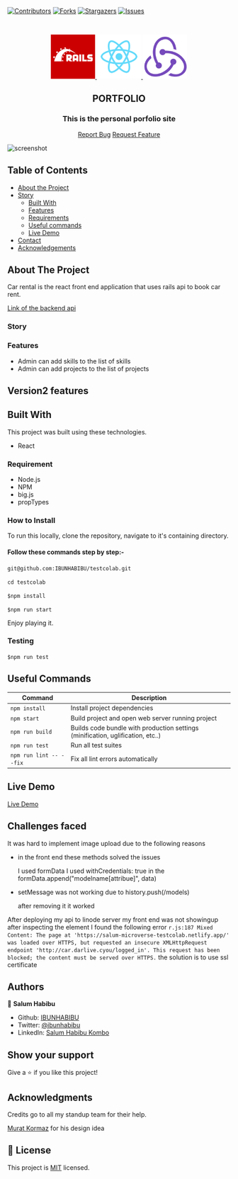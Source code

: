 [![Contributors][contributors-shield]][contributors-url]
[![Forks][forks-shield]][forks-url]
[![Stargazers][stars-shield]][stars-url]
[![Issues][issues-shield]][issues-url]

<br />

<p align="center">
  <a href="git@github.com:IBUNHABIBU/testcolab.git">
    <p align="center">
      <img src="https://raw.githubusercontent.com/github/explore/80688e429a7d4ef2fca1e82350fe8e3517d3494d/topics/rails/rails.png" alt="Rails" width="100" height="100">
      <img src="https://raw.githubusercontent.com/github/explore/80688e429a7d4ef2fca1e82350fe8e3517d3494d/topics/react/react.png" alt="React" width="100" height="100">
      <img src="https://raw.githubusercontent.com/github/explore/80688e429a7d4ef2fca1e82350fe8e3517d3494d/topics/redux/redux.png" alt="Redux" width="100" height="100">
    </p>
  </a>

  <h2 align="center"> PORTFOLIO </h2>
  <h3 align="center"> This is the personal porfolio site </h3>

  <p align="center">
    <a href="https://github.com/IBUNHABIBU/testcolab/issues">Report Bug</a>
    <a href="https://github.com/IBUNHABIBU/testcolab/issues">Request Feature</a>
  </p>
</p>

![screenshot](https://github.com/IBUNHABIBU/testcolab/blob/dev/public/HomePage.PNG)

## Table of Contents

* [About the Project](#about-the-project)
* [Story](#story)
  * [Built With](#built-with)
  * [Features](#features)
  * [Requirements](#requirements)
  * [Useful commands](#useful-commands)
  * [Live Demo](#live-demo)
* [Contact](#Authors)
* [Acknowledgements](#Acknowledgements)

<!-- ABOUT THE PROJECT -->
## About The Project
Car rental is the react front end application that uses rails api to book car rent.

[Link of the backend api](https://github.com/IBUNHABIBU/colabapi)

### Story

### Features

- Admin can add skills to the list of skills
- Admin can add projects to the list of projects

## Version2 features

    
<!-- BUILD WITH -->
## Built With

This project was built using these technologies.
* React


### Requirement

- Node.js
- NPM
- big.js
- propTypes

### How to Install 

To run this locally, clone the repository, navigate to it's containing directory.

#### Follow these commands step by step:-

`
 git@github.com:IBUNHABIBU/testcolab.git
`

`
cd testcolab
`

 `$npm install `
 
 
 `$npm run start`
 
Enjoy playing it.

### Testing

 `$npm run test `


## Useful Commands

| Command | Description |
|---------|-------------|
| `npm install` | Install project dependencies |
| `npm start` | Build project and open web server running project |
| `npm run build` | Builds code bundle with production settings (minification, uglification, etc..) |
| `npm run test` | Run all test suites |
| `npm run lint -- --fix` | Fix all lint errors automatically |

<!-- ### How to play -->

<!-- CONTACT -->


## Live Demo
[Live Demo ](https://salum-habibu-colabportfolio.netlify.app/)

## Challenges faced

It was hard to implement image upload due to the following reasons

* in the front end these methods solved the issues
    
    I used formData
    I used withCredentials: true
    in the formData.append("modelname[attribue]", data)

* setMessage was not working due to history.push(/models)

    after removing it it worked

 After deploying my api to linode server my front end was not showingup
 after inspecting the element I found the following error
 `r.js:187 Mixed Content: The page at 'https://salum-microverse-testcolab.netlify.app/' was loaded over HTTPS, but requested an insecure XMLHttpRequest endpoint 'http://car.darlive.cyou/logged_in'. This request has been blocked; the content must be served over HTTPS.`
 the solution is to use ssl certificate

## Authors

👤 **Salum Habibu** 
    
* Github: [IBUNHABIBU](https://github.com/IBUNHABIBU)
* Twitter: [@ibunhabibu](https://twitter.com/Ibunhabibu)
* LinkedIn: [Salum Habibu Kombo](https://www.linkedin.com/in/salum-habibu/)

## Show your support

Give a :star: if you like this project!


## Acknowledgments
Credits go to  <!--Mr Christian Ceamatu who helped me when I'm stuck. -->
all my standup team for their help.

[Murat Kormaz](https://www.behance.net/gallery/26425031/Vespa-Responsive-Redesign) for his design idea

<!-- MARKDOWN LINKS & IMAGES -->
<!-- https://www.markdownguide.org/basic-syntax/#reference-style-links -->
[contributors-shield]: https://img.shields.io/github/contributors/IBUNHABIBU/testcolab.svg?style=flat-square
[contributors-url]: https://github.com/IBUNHABIBU/testcolab/graphs/contributors
[forks-shield]: https://img.shields.io/github/forks/IBUNHABIBU/testcolab.svg?style=flat-square
[forks-url]: https://github.com/IBUNHABIBU/testcolab/network/members
[stars-shield]: https://img.shields.io/github/stars/IBUNHABIBU/testcolab.svg?style=flat-square
[stars-url]: https://github.com/IBUNHABIBU/testcolab/stargazers
[issues-shield]: https://img.shields.io/github/issues/IBUNHABIBU/testcolab.svg?style=flat-square
[issues-url]: https://github.com/IBUNHABIBU/testcolab/issues

## 📝 License

This project is [MIT](https://opensource.org/licenses/MIT) licensed.
